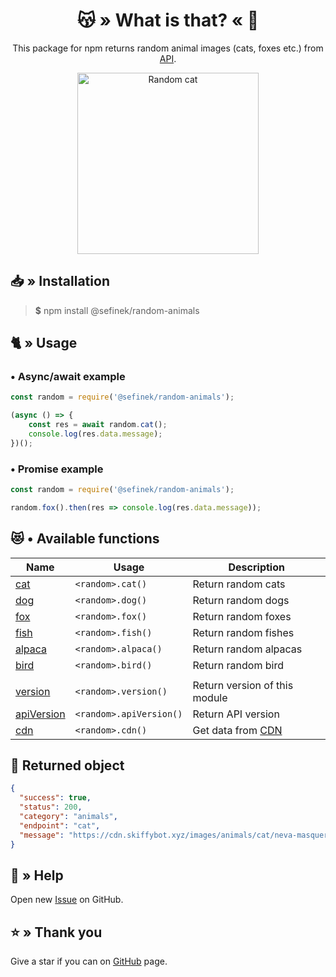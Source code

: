 <div align="center">
    <h1>😽 » What is that? « 🦊</h1>
    <p>This package for npm returns random animal images (cats, foxes etc.) from <a href="https://api.skiffybot.xyz" target="_blank">API</a>.</p>
    <img src="https://cdn.skiffybot.xyz/images/animals/cat/neva-masquerade-cats-1375033-min.jpg" alt="Random cat" height="290px">
</div>

## 📥 » Installation
> **$** npm install @sefinek/random-animals

## 🐈 » Usage
### • Async/await example
```js
const random = require('@sefinek/random-animals');

(async () => {
    const res = await random.cat();
    console.log(res.data.message);
})();
```

### • Promise example
```js
const random = require('@sefinek/random-animals');

random.fox().then(res => console.log(res.data.message));
```

## 😻 • Available functions
| Name                                                                                                                           | Usage                   | Description                                    |
|--------------------------------------------------------------------------------------------------------------------------------|-------------------------|------------------------------------------------|
| [cat](https://github.com/sefinek24/random-animals/blob/b90861890135165e6a53a48fd918fd97d043dde9/test/index.test.js#L4)         | `<random>.cat()`        | Return random cats                             |
| [dog](https://github.com/sefinek24/random-animals/blob/b90861890135165e6a53a48fd918fd97d043dde9/test/index.test.js#L9)         | `<random>.dog()`        | Return random dogs                             |
| [fox](https://github.com/sefinek24/random-animals/blob/b90861890135165e6a53a48fd918fd97d043dde9/test/index.test.js#L14)        | `<random>.fox()`        | Return random foxes                            |
| [fish](https://github.com/sefinek24/random-animals/blob/b90861890135165e6a53a48fd918fd97d043dde9/test/index.test.js#L19)       | `<random>.fish()`       | Return random fishes                           |
| [alpaca](https://github.com/sefinek24/random-animals/blob/b90861890135165e6a53a48fd918fd97d043dde9/test/index.test.js#L24)     | `<random>.alpaca()`     | Return random alpacas                          |
| [bird](https://github.com/sefinek24/random-animals/blob/b90861890135165e6a53a48fd918fd97d043dde9/test/index.test.js#L29)       | `<random>.bird()`       | Return random bird                             |
|                                                                                                                                |                         |                                                |
| [version](https://github.com/sefinek24/random-animals/blob/b90861890135165e6a53a48fd918fd97d043dde9/test/index.test.js#L35)    | `<random>.version()`    | Return version of this module                  |
| [apiVersion](https://github.com/sefinek24/random-animals/blob/b90861890135165e6a53a48fd918fd97d043dde9/test/index.test.js#L39) | `<random>.apiVersion()` | Return API version                             |
| [cdn](https://github.com/sefinek24/random-animals/blob/b90861890135165e6a53a48fd918fd97d043dde9/test/index.test.js#L45)        | `<random>.cdn()`        | Get data from [CDN](https://cdn.skiffybot.xyz) |


## 📃 Returned object
```json
{
  "success": true,
  "status": 200,
  "category": "animals",
  "endpoint": "cat",
  "message": "https://cdn.skiffybot.xyz/images/animals/cat/neva-masquerade-cats-1375033-min.jpg"
}
```

## 🤝 » Help
Open new [Issue](https://github.com/sefinek24/random-animals/issues/new) on GitHub.

## ⭐ » Thank you
Give a star if you can on [GitHub](https://github.com/sefinek24/random-animals) page.